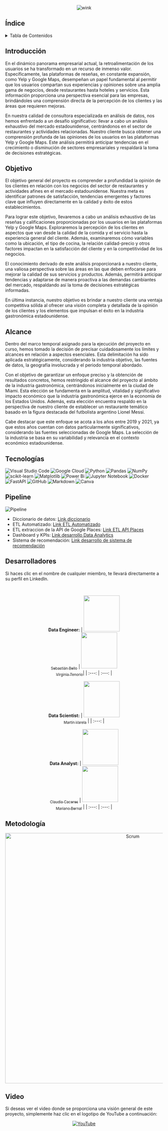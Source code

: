 <div align="center">

![wink](https://github.com/claudiacaceresv/pf_yelp_google/blob/8926dea5d6ea9196ba915fe27dfc480cfe4c2766/src/YELP%20%26%20GOOGLE%20MAPS%20REVIEWS%20AND%20RECOMMENDATIONS.gif)
</div>

## Índice
<!-- TABLE OF CONTENTS -->
<details>
  <summary>Tabla de Contenidos</summary>
  <ol>
    <li><a href="#Introducción">Introducción</a></li>
    <li><a href="#Objetivo">Objetivo</a></li>
    <li><a href="#Alcance">Alcance</a></li>
    <li><a href="#Tecnologías">Tecnologías utilizadas</a></li>
    <li><a href="#Pipeline">Pipeline</a></li>
    <li><a href="#Desarrolladores">Desarrolladores</a></li>
    <li><a href="#Metodología">Metodología</a></li>
  </ol>
</details>

## Introducción

En el dinámico panorama empresarial actual, la retroalimentación de los usuarios se ha transformado en un recurso de inmenso valor. Específicamente, las plataformas de reseñas, en constante expansión, como Yelp y Google Maps, desempeñan un papel fundamental al permitir que los usuarios compartan sus experiencias y opiniones sobre una amplia gama de negocios, desde restaurantes hasta hoteles y servicios. Esta información proporciona una perspectiva esencial para las empresas, brindándoles una comprensión directa de la percepción de los clientes y las áreas que requieren mejoras.

En nuestra calidad de consultora especializada en análisis de datos, nos hemos enfrentado a un desafío significativo: llevar a cabo un análisis exhaustivo del mercado estadounidense, centrándonos en el sector de restaurantes y actividades relacionadas. Nuestro cliente busca obtener una comprensión profunda de las opiniones de los usuarios en las plataformas Yelp y Google Maps. Este análisis permitirá anticipar tendencias en el crecimiento o disminución de sectores empresariales y respaldará la toma de decisiones estratégicas.

## Objetivo

El objetivo general del proyecto es comprender a profundidad la opinión de los clientes en relación con los negocios del sector de restaurantes y actividades afines en el mercado estadounidense. Nuestra meta es identificar patrones de satisfacción, tendencias emergentes y factores clave que influyen directamente en la calidad y éxito de estos establecimientos.

Para lograr este objetivo, llevaremos a cabo un análisis exhaustivo de las reseñas y calificaciones proporcionadas por los usuarios en las plataformas Yelp y Google Maps. Exploraremos la percepción de los clientes en aspectos que van desde la calidad de la comida y el servicio hasta la experiencia general del cliente. Además, examinaremos cómo variables como la ubicación, el tipo de cocina, la relación calidad-precio y otros factores impactan en la satisfacción del cliente y en la competitividad de los negocios.

El conocimiento derivado de este análisis proporcionará a nuestro cliente, una valiosa perspectiva sobre las áreas en las que deben enfocarse para mejorar la calidad de sus servicios y productos. Además, permitirá anticipar tendencias y adaptarse de manera proactiva a las demandas cambiantes del mercado, respaldando así la toma de decisiones estratégicas informadas.

En última instancia, nuestro objetivo es brindar a nuestro cliente una ventaja competitiva sólida al ofrecer una visión completa y detallada de la opinión de los clientes y los elementos que impulsan el éxito en la industria gastronómica estadounidense.

## Alcance

Dentro del marco temporal asignado para la ejecución del proyecto en curso, hemos tomado la decisión de precisar cuidadosamente los límites y alcances en relación a aspectos esenciales. Esta delimitación ha sido aplicada estratégicamente, considerando la industria objetivo, las fuentes de datos, la geografía involucrada y el periodo temporal abordado.

Con el objetivo de garantizar un enfoque preciso y la obtención de resultados concretos, hemos restringido el alcance del proyecto al ámbito de la industria gastronómica, centrándonos inicialmente en la ciudad de Miami. Esta elección se fundamenta en la amplitud, vitalidad y significativo impacto económico que la industria gastronómica ejerce en la economía de los Estados Unidos. Además, esta elección encuentra respaldo en la perspectiva de nuestro cliente de establecer un restaurante temático basado en la figura destacada del futbolista argentino Lionel Messi.

Cabe destacar que este enfoque se acota a los años entre 2019 y 2021, ya que estos años cuentan con datos particularmente significativos, considerando las fuentes seleccionadas de Google Maps. La selección de la industria se basa en su variabilidad y relevancia en el contexto económico estadounidense.

## Tecnologías
![Visual Studio Code](https://img.shields.io/badge/Visual%20Studio%20Code-0078d7.svg?style=for-the-badge&logo=visual-studio-code&logoColor=white)
![Google Cloud](https://img.shields.io/badge/GoogleCloud-%234285F4.svg?style=for-the-badge&logo=google-cloud&logoColor=white)
![Python](https://img.shields.io/badge/python-3670A0?style=for-the-badge&logo=python&logoColor=ffdd54)
![Pandas](https://img.shields.io/badge/pandas-%23150458.svg?style=for-the-badge&logo=pandas&logoColor=white)
![NumPy](https://img.shields.io/badge/numpy-%23013243.svg?style=for-the-badge&logo=numpy&logoColor=white)
![scikit-learn](https://img.shields.io/badge/scikit--learn-%23F7931E.svg?style=for-the-badge&logo=scikit-learn&logoColor=white)
![Matplotlib](https://img.shields.io/badge/Matplotlib-%23ffffff.svg?style=for-the-badge&logo=Matplotlib&logoColor=black)
![Power Bi](https://img.shields.io/badge/power_bi-F2C811?style=for-the-badge&logo=powerbi&logoColor=black)
![Jupyter Notebook](https://img.shields.io/badge/jupyter-%23FA0F00.svg?style=for-the-badge&logo=jupyter&logoColor=white)
![Docker](https://img.shields.io/badge/docker-%230db7ed.svg?style=for-the-badge&logo=docker&logoColor=white)
![FastAPI](https://img.shields.io/badge/FastAPI-005571?style=for-the-badge&logo=fastapi)
![GitHub](https://img.shields.io/badge/github-%23121011.svg?style=for-the-badge&logo=github&logoColor=white)
![Markdown](https://img.shields.io/badge/markdown-%23000000.svg?style=for-the-badge&logo=markdown&logoColor=white)
![Canva](https://img.shields.io/badge/Canva-%2300C4CC.svg?style=for-the-badge&logo=Canva&logoColor=white)

## Pipeline
![Pipeline](https://github.com/claudiacaceresv/pf_yelp_google/blob/66db4e678f8607989b44d038fedefa8b15426343/src/Workflow.png)

- Diccionario de datos: [Link diccionario](https://docs.google.com/spreadsheets/d/1Ql947y1GzXEJM7HPYNJw1nR_lQjkVZgu/edit#gid=476215875)
- ETL Automatizado: [Link ETL Automatizado](https://github.com/claudiacaceresv/pf_yelp_google/tree/c102dc8f0d1c5190f41dde386d208ff055918998/ETL%20Automatizado/ETL%20Automatizado)
- ETL extraccion de la API de Google Places: [Link ETL API Places](https://github.com/claudiacaceresv/pf_yelp_google/tree/c102dc8f0d1c5190f41dde386d208ff055918998/ETL%20Automatizado/ETL%20API%20Google%20Places)
- Dashboard y KPIs: [Link desarrollo Data Analytics](https://github.com/claudiacaceresv/pf_yelp_google/blob/4bf86faa0fa2b2a6b9fb6b4b68bb4ebe5a0e628b/Dashboard/README.md)
- Sistema de recomendación: [Link desarrollo de sistema de recomendación](https://github.com/claudiacaceresv/pf_yelp_google/tree/459165bdc35ce4a381b544ee85191dc9ff499ffa/ML%20-%20API)

## Desarrolladores
Si haces clic en el nombre de cualquier miembro, te llevará directamente a su perfil en LinkedIn.

</br>
<div align="center">
  
**Data Engineer:**
| [<img src="https://avatars.githubusercontent.com/u/128927944?v=4" width=115><br><sub>Sebastián Bello</sub>](https://www.linkedin.com/in/sebastian-bello/) | [<img src="https://avatars.githubusercontent.com/u/127915754?v=4" width=115><br><sub>Virginia Tenorio</sub>](https://www.linkedin.com/in/virginiatenoriov)|
  | :---: | :---: |
</div>
<div align="center">
  
**Data Scientist:**
| [<img src="https://avatars.githubusercontent.com/u/107559407?v=4" width=115><br><sub>Martin Varela</sub>](https://www.linkedin.com/in/martin-varela-b84821218/) | 
  | :---: | 
</div>
<div align="center">

**Data Analyst:** 
| [<img src="https://avatars.githubusercontent.com/u/118781524?v=4" width=115><br><sub>Claudia Caceres</sub>](https://www.linkedin.com/in/claudiacaceresv/) | [<img src="https://avatars.githubusercontent.com/u/126299452?v=4" width=115><br><sub>Mariano Bernal</sub>](https://www.linkedin.com/in/marianobernaldussel/) |
  | :---: | :---: | 
</div>

## Metodología
<div align="center">

<img src="https://github.com/claudiacaceresv/pf_yelp_google/blob/c5c50e69c2a0653e9ba009a2f47b4215e04293af/src/Scrum.png" alt="Scrum" width="800">
</div>

## Video

Si deseas ver el video donde se proporciona una visión general de este proyecto, simplemente haz clic en el logotipo de YouTube a continuación:

<div align="center">
  
[![YouTube](https://img.shields.io/badge/YouTube-%23FF0000.svg?style=for-the-badge&logo=YouTube&logoColor=white)](https://www.youtube.com/watch?v=5FovNGXSqK0)
  
</div>
